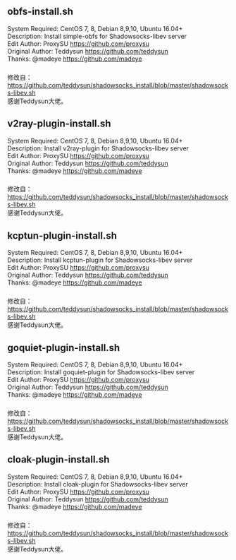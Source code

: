
##  obfs-install.sh
   System Required:  CentOS 7, 8, Debian 8,9,10, Ubuntu 16.04+   
   Description: Install simple-obfs for Shadowsocks-libev server            
   Edit Author: ProxySU <https://github.com/proxysu>             
   Original Author: Teddysun <https://github.com/teddysun>                    
   Thanks: @madeye <https://github.com/madeye>          
###  
修改自：https://github.com/teddysun/shadowsocks_install/blob/master/shadowsocks-libev.sh  
感谢Teddysun大佬。  

##  v2ray-plugin-install.sh
   System Required:  CentOS 7, 8, Debian 8,9,10, Ubuntu 16.04+   
   Description: Install v2ray-plugin for Shadowsocks-libev server            
   Edit Author: ProxySU <https://github.com/proxysu>             
   Original Author: Teddysun <https://github.com/teddysun>                    
   Thanks: @madeye <https://github.com/madeye>          
###  
修改自：https://github.com/teddysun/shadowsocks_install/blob/master/shadowsocks-libev.sh  
感谢Teddysun大佬。  

##  kcptun-plugin-install.sh
   System Required:  CentOS 7, 8, Debian 8,9,10, Ubuntu 16.04+   
   Description: Install kcptun-plugin for Shadowsocks-libev server            
   Edit Author: ProxySU <https://github.com/proxysu>             
   Original Author: Teddysun <https://github.com/teddysun>                    
   Thanks: @madeye <https://github.com/madeye>          
###  
修改自：https://github.com/teddysun/shadowsocks_install/blob/master/shadowsocks-libev.sh  
感谢Teddysun大佬。  

##  goquiet-plugin-install.sh
   System Required:  CentOS 7, 8, Debian 8,9,10, Ubuntu 16.04+   
   Description: Install goquiet-plugin for Shadowsocks-libev server            
   Edit Author: ProxySU <https://github.com/proxysu>             
   Original Author: Teddysun <https://github.com/teddysun>                    
   Thanks: @madeye <https://github.com/madeye>          
###  
修改自：https://github.com/teddysun/shadowsocks_install/blob/master/shadowsocks-libev.sh  
感谢Teddysun大佬。  

##  cloak-plugin-install.sh
   System Required:  CentOS 7, 8, Debian 8,9,10, Ubuntu 16.04+   
   Description: Install cloak-plugin for Shadowsocks-libev server            
   Edit Author: ProxySU <https://github.com/proxysu>             
   Original Author: Teddysun <https://github.com/teddysun>                    
   Thanks: @madeye <https://github.com/madeye>          
###  
修改自：https://github.com/teddysun/shadowsocks_install/blob/master/shadowsocks-libev.sh  
感谢Teddysun大佬。